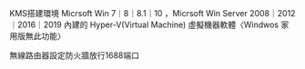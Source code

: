 KMS搭建環境
 Micrsoft Win 7｜8｜8.1｜10 ，Micrsoft Win Server 2008｜2012｜2016｜2019 內建的 Hyper-V(Virtual Machine) 虛擬機器軟體〈Windwos 家用版無此功能〉
   
無線路由器設定防火牆放行1688端口


